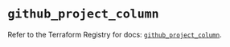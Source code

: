 # `github_project_column`

Refer to the Terraform Registry for docs: [`github_project_column`](https://registry.terraform.io/providers/integrations/github/5.43.0/docs/resources/project_column).
